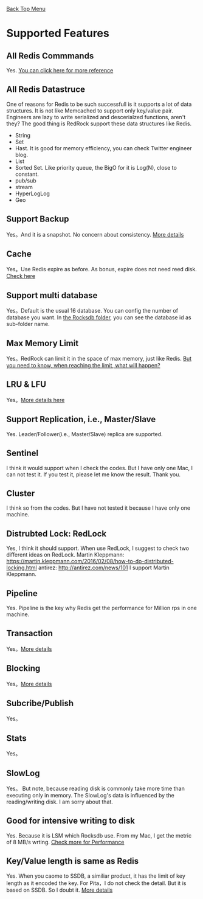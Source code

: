 [Back Top Menu](../README.md)

# Supported Features

## All Redis Commmands

Yes. [You can click here for more reference](commands_en.md)

## All Redis Datastruce

One of reasons for Redis to be such successfull is it supports a lot of data structures.
It is not like Memcached to support only key/value pair.
Engineers are lazy to write serialized and descerialzed functions, aren't they?
The good thing is RedRock support these data structures like Redis.
* String
* Set
* Hast. It is good for memory efficiency, you can check Twitter engineer blog.
* List
* Sorted Set. Like priority queue, the BigO for it is Log(N), close to constant.
* pub/sub
* stream
* HyperLogLog
* Geo

## Support Backup
Yes。And it is a snapshot. No concern about consistency. [More details](persistence_en.md)

## Cache
Yes。Use Redis expire as before. As bonus, expire does not need reed disk. [Check here](commands_en.md)

## Support multi database
Yes。Default is the usual 16 database. You can config the number of database you want.
In [the Rocksdb folder](howrun_en.md), you can see the database id as sub-folder name.

## Max Memory Limit
Yes。RedRock can limit it in the space of max memory, just like Redis.
[But you need to know, when reaching the limit, what will happen?](howrun_en.md)

## LRU & LFU
Yes。[More details here](howrun_en.md)

## Support Replication, i.e., Master/Slave
Yes. Leader/Follower(i.e., Master/Slave) replica are supported.

## Sentinel
I think it would support when I check the codes.
But I have only one Mac, I can not test it. 
If you test it, please let me know the result. Thank you.

## Cluster
I think so from the codes.
But I have not tested it because I have only one machine.

## Distrubted Lock: RedLock
Yes, I think it should support.
When use RedLock, I suggest to check two different ideas on RedLock.
Martin Kleppmann: https://martin.kleppmann.com/2016/02/08/how-to-do-distributed-locking.html
antirez: http://antirez.com/news/101
I support Martin Kleppmann.

## Pipeline
Yes.
Pipeline is the key why Redis get the performance for Million rps in one machine.

## Transaction
Yes。[More details](commands_en.md)

## Blocking
Yes。[More details](commands_en.md)

## Subcribe/Publish
Yes。

## Stats
Yes。

## SlowLog
Yes。
But note, because reading disk is commonly take more time than executing only in memory.
The SlowLog's data is influenced by the reading/writing disk. I am sorry about that.

## Good for intensive writing to disk
Yes. Because it is LSM which Rocksdb use. 
From my Mac, I get the metric of 8 MB/s wrting. 
[Check more for Performance](performance_en.md)

## Key/Value length is same as Redis
Yes.
When you caome to SSDB, a similiar product, it has the limit of key length as it encoded the key. 
For Pita，I do not check the detail. But it is based on SSDB. So I doubt it.
[More details](peers_cn.md)

